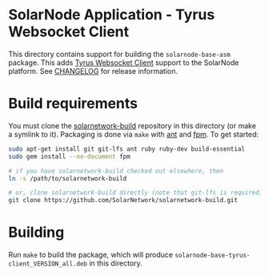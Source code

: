 # SolarNode Application - Tyrus Websocket Client

This directory contains support for building the `solarnode-base-asm` package. This adds
[Tyrus Websocket Client][tyrus] support to the SolarNode platform. See [CHANGELOG](./CHANGELOG.md)
for release information.

# Build requirements

You must clone the [solarnetwork-build][sn-build] repository in this directory (or make a symlink
to it). Packaging is done via `make` with [ant][ant] and [fpm][fpm]. To get started:

```sh
sudo apt-get install git git-lfs ant ruby ruby-dev build-essential
sudo gem install --no-document fpm

# if you have solarnetwork-build checked out elsewhere, then
ln -s /path/to/solarnetwork-build

# or, clone solarnetwork-build directly (note that git-lfs is required)
git clone https://github.com/SolarNetwork/solarnetwork-build.git
```

# Building

Run `make` to build the package, which will produce `solarnode-base-tyrus-client_VERSION_all.deb` in
this directory.

[ant]: https://ant.apache.org/
[fpm]: https://github.com/jordansissel/fpm
[tyrus]: https://github.com/eclipse-ee4j/tyrus
[sn-build]: https://github.com/SolarNetwork/solarnetwork-build/
